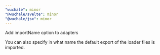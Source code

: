 ```yaml
---
"wuchale": minor
"@wuchale/svelte": minor
"@wuchale/jsx": minor
---
```


Add importName option to adapters

You can also specify in what name the default export of the loader files is imported.
